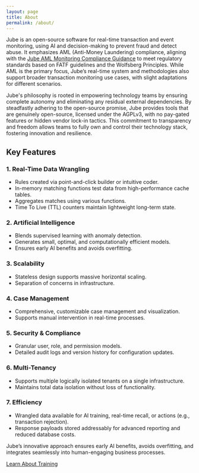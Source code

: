```yaml
---
layout: page
title: About
permalink: /about/
---
```


Jube is an open-source software for real-time transaction and event monitoring, using AI and decision-making to prevent
fraud and detect abuse. It emphasizes AML (Anti-Money Laundering) compliance, aligning with
the [Jube AML Monitoring Compliance Guidance](https://jube.io/JubeAMLMonitoringComplianceGuidance.pdf) to meet
regulatory standards based on FATF guidelines and the Wolfsberg Principles. While AML is
the primary focus, Jube’s real-time system and methodologies also support broader transaction monitoring use cases, with
slight adaptations for different scenarios.

Jube's philosophy is rooted in empowering technology teams by ensuring complete autonomy and eliminating any residual
external dependencies. By steadfastly adhering to the open-source promise, Jube provides tools that are genuinely
open-source, licensed under the AGPLv3, with no pay-gated features or hidden vendor lock-in tactics. This commitment to
transparency and freedom allows teams to fully own and control their technology stack, fostering innovation and
resilience.

## Key Features

### 1. **Real-Time Data Wrangling**

- Rules created via point-and-click builder or intuitive coder.
- In-memory matching functions test data from high-performance cache tables.
- Aggregates matches using various functions.
- Time To Live (TTL) counters maintain lightweight long-term state.

### 2. **Artificial Intelligence**

- Blends supervised learning with anomaly detection.
- Generates small, optimal, and computationally efficient models.
- Ensures early AI benefits and avoids overfitting.

### 3. **Scalability**

- Stateless design supports massive horizontal scaling.
- Separation of concerns in infrastructure.

### 4. **Case Management**

- Comprehensive, customizable case management and visualization.
- Supports manual intervention in real-time processes.

### 5. **Security & Compliance**

- Granular user, role, and permission models.
- Detailed audit logs and version history for configuration updates.

### 6. **Multi-Tenancy**

- Supports multiple logically isolated tenants on a single infrastructure.
- Maintains total data isolation without loss of functionality.

### 7. **Efficiency**

- Wrangled data available for AI training, real-time recall, or actions (e.g., transaction rejection).
- Response payloads stored addressably for advanced reporting and reduced database costs.

Jube’s innovative approach ensures early AI benefits, avoids overfitting, and integrates seamlessly into human-engaging
business processes.

<div class="hero__subscribe">
  <a href="/training" class="button button--primary section-button">Learn About Training</a>
</div>